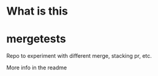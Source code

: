 # What is this
# mergetests
Repo to experiment with different merge, stacking pr, etc.

More info in the readme
